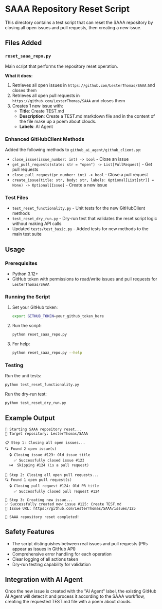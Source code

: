 # SAAA Repository Reset Script

This directory contains a test script that can reset the SAAA repository by closing all open issues and pull requests, then creating a new issue.

## Files Added

### `reset_saaa_repo.py`
Main script that performs the repository reset operation.

**What it does:**
1. Retrieves all open issues in `https://github.com/LesterThomas/SAAA` and closes them
2. Retrieves all open pull requests in `https://github.com/LesterThomas/SAAA` and closes them  
3. Creates 1 new issue with:
   - **Title**: Create TEST.md
   - **Description**: Create a TEST.md markdown file and in the content of the file make up a poem about clouds.
   - **Labels**: AI Agent

### Enhanced GitHubClient Methods

Added the following methods to `github_ai_agent/github_client.py`:

- `close_issue(issue_number: int) -> bool` - Close an issue
- `get_pull_requests(state: str = "open") -> List[PullRequest]` - Get pull requests
- `close_pull_request(pr_number: int) -> bool` - Close a pull request  
- `create_issue(title: str, body: str, labels: Optional[List[str]] = None) -> Optional[Issue]` - Create a new issue

### Test Files

- `test_reset_functionality.py` - Unit tests for the new GitHubClient methods
- `test_reset_dry_run.py` - Dry-run test that validates the reset script logic without making API calls
- Updated `tests/test_basic.py` - Added tests for new methods to the main test suite

## Usage

### Prerequisites
- Python 3.12+
- GitHub token with permissions to read/write issues and pull requests for `LesterThomas/SAAA`

### Running the Script

1. Set your GitHub token:
   ```bash
   export GITHUB_TOKEN=your_github_token_here
   ```

2. Run the script:
   ```bash
   python reset_saaa_repo.py
   ```

3. For help:
   ```bash
   python reset_saaa_repo.py --help
   ```

### Testing

Run the unit tests:
```bash
python test_reset_functionality.py
```

Run the dry-run test:
```bash
python test_reset_dry_run.py
```

## Example Output

```
🔄 Starting SAAA repository reset...
📁 Target repository: LesterThomas/SAAA

📋 Step 1: Closing all open issues...
🔍 Found 2 open issue(s)
  🔒 Closing issue #123: Old issue title
    ✅ Successfully closed issue #123
  ⏭️  Skipping #124 (is a pull request)

🔀 Step 2: Closing all open pull requests...
🔍 Found 1 open pull request(s)
  🔒 Closing pull request #124: Old PR title
    ✅ Successfully closed pull request #124

📝 Step 3: Creating new issue...
✅ Successfully created new issue #125: Create TEST.md
🔗 Issue URL: https://github.com/LesterThomas/SAAA/issues/125

🎉 SAAA repository reset completed!
```

## Safety Features

- The script distinguishes between real issues and pull requests (PRs appear as issues in GitHub API)
- Comprehensive error handling for each operation
- Clear logging of all actions taken
- Dry-run testing capability for validation

## Integration with AI Agent

Once the new issue is created with the "AI Agent" label, the existing GitHub AI Agent will detect it and process it according to the SAAA workflow, creating the requested TEST.md file with a poem about clouds.